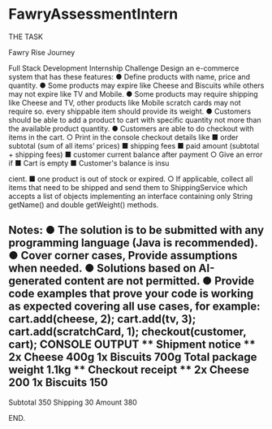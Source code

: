 # FawryAssessmentIntern

THE TASK

Fawry Rise Journey

Full Stack Development Internship Challenge
Design an e-commerce system that has these features:
● Define products with name, price and quantity.
● Some products may expire like Cheese and Biscuits while
others may not expire like TV and Mobile.
● Some products may require shipping like Cheese and TV, other
products like Mobile scratch cards may not require so. every
shippable item should provide its weight.
● Customers should be able to add a product to cart with
specific quantity not more than the available product quantity.
● Customers are able to do checkout with items in the cart.
○ Print in the console checkout details like
■ order subtotal (sum of all items’ prices)
■ shipping fees
■ paid amount (subtotal + shipping fees)
■ customer current balance after payment
○ Give an error if
■ Cart is empty
■ Customer's balance is insu

cient.
■ one product is out of stock or expired.
○ If applicable, collect all items that need to be shipped and
send them to ShippingService which accepts a list of
objects implementing an interface containing only String
getName() and double getWeight() methods.

Notes:
● The solution is to be submitted with any programming
language (Java is recommended).
● Cover corner cases, Provide assumptions when needed.
● Solutions based on AI-generated content are not permitted.
● Provide code examples that prove your code is working as
expected covering all use cases, for example:
cart.add(cheese, 2);
cart.add(tv, 3);
cart.add(scratchCard, 1);
checkout(customer, cart);
CONSOLE OUTPUT
** Shipment notice **
2x Cheese 400g
1x Biscuits 700g
Total package weight 1.1kg
** Checkout receipt **
2x Cheese 200
1x Biscuits 150
----------------------
Subtotal 350
Shipping 30
Amount 380

END.
